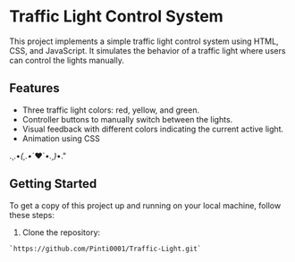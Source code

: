 # Traffic Light Control System

This project implements a simple traffic light control system using HTML, CSS, and JavaScript. It simulates the behavior of a traffic light where users can control the lights manually.

## Features

- Three traffic light colors: red, yellow, and green.
- Controller buttons to manually switch between the lights.
- Visual feedback with different colors indicating the current active light.
- Animation using CSS


 .¸.•*(¸.•*´♥`*•.¸)*•." 


## Getting Started

To get a copy of this project up and running on your local machine, follow these steps:

1. Clone the repository:

```bash
`https://github.com/Pinti0001/Traffic-Light.git`

